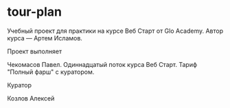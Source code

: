# tour-plan

Учебный проект для практики на курсе Веб Старт от Glo Academy. Автор курса — Артем Исламов.

Проект выполняет

Чекомасов Павел. Одиннадцатый поток курса Веб Старт. Тариф "Полный фарш" с куратором.

Куратор

Козлов Алексей